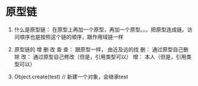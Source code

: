# 原型链
1. 什么是原型链：
  在原型上再加一个原型，再加一个原型。。。把原型连成链。访问顺序也是按照这个链的顺序，跟作用域链一样

2. 原型链的 增 删 改 查
  查： 跟原型一样， 由近及远的找
  删： 通过原型自己删除
  改： 通过原型自己修改（但是，引用类型可以）
  增： 本人（但是，引用类型可以）


3. Object.create(test)  // 新建一个对象，会继承test